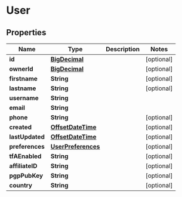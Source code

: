
# User

## Properties
Name | Type | Description | Notes
------------ | ------------- | ------------- | -------------
**id** | [**BigDecimal**](BigDecimal.md) |  |  [optional]
**ownerId** | [**BigDecimal**](BigDecimal.md) |  |  [optional]
**firstname** | **String** |  |  [optional]
**lastname** | **String** |  |  [optional]
**username** | **String** |  | 
**email** | **String** |  | 
**phone** | **String** |  |  [optional]
**created** | [**OffsetDateTime**](OffsetDateTime.md) |  |  [optional]
**lastUpdated** | [**OffsetDateTime**](OffsetDateTime.md) |  |  [optional]
**preferences** | [**UserPreferences**](UserPreferences.md) |  |  [optional]
**tfAEnabled** | **String** |  |  [optional]
**affiliateID** | **String** |  |  [optional]
**pgpPubKey** | **String** |  |  [optional]
**country** | **String** |  |  [optional]



